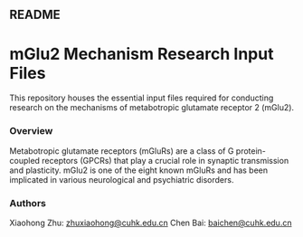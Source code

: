 ## README

# mGlu2 Mechanism Research Input Files
This repository houses the essential input files required for conducting research on the mechanisms of metabotropic glutamate receptor 2 (mGlu2).

### Overview
Metabotropic glutamate receptors (mGluRs) are a class of G protein-coupled receptors (GPCRs) that play a crucial role in synaptic transmission and plasticity. mGlu2 is one of the eight known mGluRs and has been implicated in various neurological and psychiatric disorders.

### Authors
Xiaohong Zhu: zhuxiaohong@cuhk.edu.cn
Chen Bai: baichen@cuhk.edu.cn
